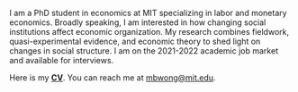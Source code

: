 I am a PhD student in economics at MIT specializing in labor and monetary economics. Broadly speaking, I am interested in how changing social institutions affect economic organization. My research combines fieldwork, quasi-experimental evidence, and economic theory to shed light on changes in social structure. I am on the 2021-2022 academic job market and available for interviews. 

Here is my __[CV](http://economics.mit.edu/grad/mbwong/cv)__. You can reach me at [mbwong@mit.edu](mbwong@mit.edu). 
